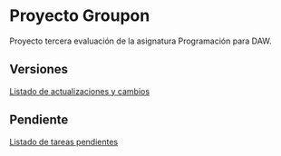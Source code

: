 # Proyecto Groupon

Proyecto tercera evaluación de la asignatura Programación para DAW.

## Versiones
[Listado de actualizaciones y cambios](CHANGELOG.md)

## Pendiente

[Listado de tareas pendientes](TODO.md)